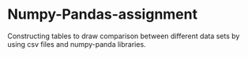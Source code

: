# Numpy-Pandas-assignment

Constructing tables to draw comparison between different data sets by using csv files and numpy-panda libraries.
